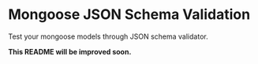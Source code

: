 # Mongoose JSON Schema Validation

Test your mongoose models through JSON schema validator.

**This README will be improved soon.**
